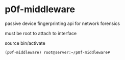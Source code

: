 # p0f-middleware
passive device fingerprinting api for network forensics

must be root to attach to interface

source bin/activate

  ```
  (p0f-middleware) root@server:~/p0f-middleware#
  ```
